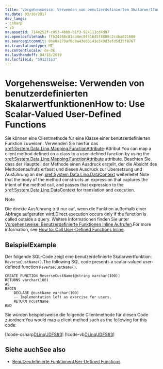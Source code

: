 ```yaml
---
title: 'Vorgehensweise: Verwenden von benutzerdefinierten Skalarwertfunktionen'
ms.date: 03/30/2017
dev_langs:
- csharp
- vb
ms.assetid: 714e252f-c053-4bbb-b1f3-924111cd4d97
ms.openlocfilehash: ffb24468c81cb4ec9f41645f8888c2c4ba021609
ms.sourcegitcommit: 0be8a279af6d8a43e03141e349d3efd5d35f8767
ms.translationtype: MT
ms.contentlocale: de-DE
ms.lasthandoff: 04/18/2019
ms.locfileid: "59127163"
---
```

# <a name="how-to-use-scalar-valued-user-defined-functions"></a><span data-ttu-id="0549a-102">Vorgehensweise: Verwenden von benutzerdefinierten Skalarwertfunktionen</span><span class="sxs-lookup"><span data-stu-id="0549a-102">How to: Use Scalar-Valued User-Defined Functions</span></span>
<span data-ttu-id="0549a-103">Sie können eine Clientmethode für eine Klasse einer benutzerdefinierten Funktion zuweisen. Verwenden Sie hierfür das <xref:System.Data.Linq.Mapping.FunctionAttribute>-Attribut.</span><span class="sxs-lookup"><span data-stu-id="0549a-103">You can map a client method defined on a class to a user-defined function by using the <xref:System.Data.Linq.Mapping.FunctionAttribute> attribute.</span></span> <span data-ttu-id="0549a-104">Beachten Sie, dass der Hauptteil der Methode einen Ausdruck erstellt, der die Absicht des Methodenaufrufs erfasst und diesen Ausdruck zur Übersetzung und Ausführung an den <xref:System.Data.Linq.DataContext> weiterleitet.</span><span class="sxs-lookup"><span data-stu-id="0549a-104">Note that the body of the method constructs an expression that captures the intent of the method call, and passes that expression to the <xref:System.Data.Linq.DataContext> for translation and execution.</span></span>  
  
> [!NOTE]
>  <span data-ttu-id="0549a-105">Die direkte Ausführung tritt nur auf, wenn die Funktion außerhalb einer Abfrage aufgerufen wird.</span><span class="sxs-lookup"><span data-stu-id="0549a-105">Direct execution occurs only if the function is called outside a query.</span></span> <span data-ttu-id="0549a-106">Weitere Informationen finden Sie unter [Vorgehensweise: Benutzerdefinierte Funktionen Inline Aufrufen](../../../../../../docs/framework/data/adonet/sql/linq/how-to-call-user-defined-functions-inline.md).</span><span class="sxs-lookup"><span data-stu-id="0549a-106">For more information, see [How to: Call User-Defined Functions Inline](../../../../../../docs/framework/data/adonet/sql/linq/how-to-call-user-defined-functions-inline.md).</span></span>  
  
## <a name="example"></a><span data-ttu-id="0549a-107">Beispiel</span><span class="sxs-lookup"><span data-stu-id="0549a-107">Example</span></span>  
 <span data-ttu-id="0549a-108">Der folgende SQL-Code zeigt eine benutzerdefinierte Skalarwertfunktion: `ReverseCustName()`.</span><span class="sxs-lookup"><span data-stu-id="0549a-108">The following SQL code presents a scalar-valued user-defined function `ReverseCustName()`.</span></span>  
  
```  
CREATE FUNCTION ReverseCustName(@string varchar(100))  
RETURNS varchar(100)  
AS  
BEGIN  
    DECLARE @custName varchar(100)  
    -- Implementation left as exercise for users.  
    RETURN @custName  
END  
```  
  
 <span data-ttu-id="0549a-109">Sie würden beispielsweise die folgende Clientmethode für diesen Code zuordnen:</span><span class="sxs-lookup"><span data-stu-id="0549a-109">You would map a client method such as the following for this code:</span></span>  
  
 [!code-csharp[DLinqUDFS#3](../../../../../../samples/snippets/csharp/VS_Snippets_Data/DLinqUDFS/cs/northwind-tfunc.cs#3)]
 [!code-vb[DLinqUDFS#3](../../../../../../samples/snippets/visualbasic/VS_Snippets_Data/DLinqUDFS/vb/northwind-tfunc.vb#3)]  
  
## <a name="see-also"></a><span data-ttu-id="0549a-110">Siehe auch</span><span class="sxs-lookup"><span data-stu-id="0549a-110">See also</span></span>

- [<span data-ttu-id="0549a-111">Benutzerdefinierte Funktionen</span><span class="sxs-lookup"><span data-stu-id="0549a-111">User-Defined Functions</span></span>](../../../../../../docs/framework/data/adonet/sql/linq/user-defined-functions.md)
